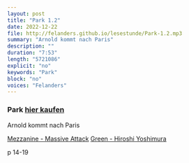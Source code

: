 ```yaml
---
layout: post
title: "Park 1.2"
date: 2022-12-22
file: http://felanders.github.io/lesestunde/Park-1.2.mp3
summary: "Arnold kommt nach Paris"
description: ""
duration: "7:53" 
length: "5721086"
explicit: "no" 
keywords: "Park"
block: "no" 
voices: "Felanders"
---
```


### Park [hier kaufen](https://www.suhrkamp.de/buch/marius-goldhorn-park-t-9783518127643)

Arnold kommt nach Paris

[Mezzanine - Massive Attack](https://open.spotify.com/album/49MNmJhZQewjt06rpwp6QR)
[Green - Hiroshi Yoshimura](https://open.spotify.com/album/07KJ48Y7pbXvz3Q4H44GZl)

p 14-19
